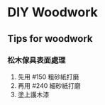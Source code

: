 # DIY Woodwork

## Tips for woodwork
<!--more-->
### 松木傢具表面處理
1. 先用 #150 粗砂紙打磨
2. 再用 #240 細砂紙打磨
3. 塗上護木漆


